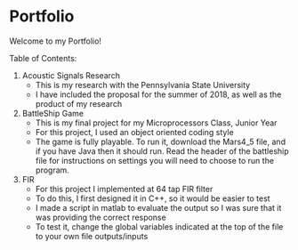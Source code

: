 # Portfolio

Welcome to my Portfolio!

Table of Contents:
1. Acoustic Signals Research
    - This is my research with the Pennsylvania State University
    - I have included the proposal for the summer of 2018, as well as the product of my research
2. BattleShip Game
    - This is my final project for my Microprocessors Class, Junior Year
    - For this project, I used an object oriented coding style
    - The game is fully playable. To run it, download the Mars4_5 file, and if you have
        Java then it should run. Read the header of the battleship file for instructions on settings 
        you will need to choose to run the program.
3. FIR
    - For this project I implemented at 64 tap FIR filter
    - To do this, I first designed it in C++, so it would be easier to test
    - I made a script in matlab to evaluate the output so I was sure that it was providing the correct response
    - To test it, change the global variables indicated at the top of the file to your own file outputs/inputs
